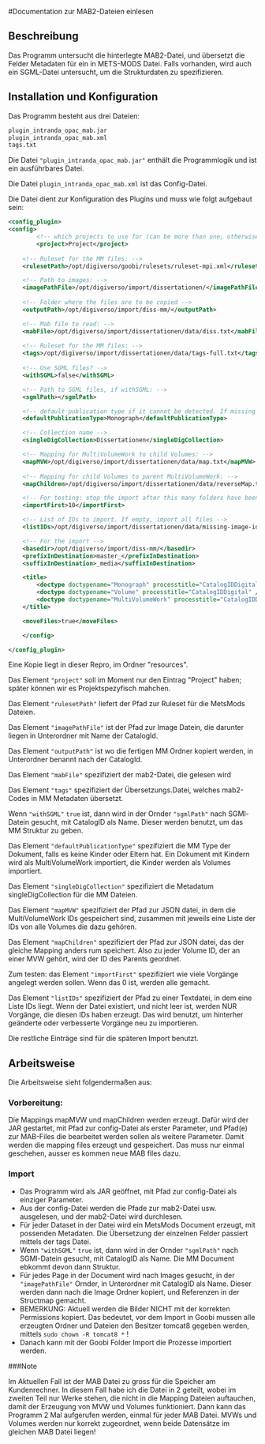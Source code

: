 #Documentation zur MAB2-Dateien einlesen

## Beschreibung

Das Programm untersucht die hinterlegte MAB2-Datei, und übersetzt die Felder Metadaten für ein in METS-MODS Datei. Falls vorhanden, wird auch ein SGML-Datei untersucht, um die Strukturdaten zu spezifizieren.


## Installation und Konfiguration

Das Programm besteht aus drei Dateien:

```bash
plugin_intranda_opac_mab.jar
plugin_intranda_opac_mab.xml
tags.txt
```

Die Datei `"plugin_intranda_opac_mab.jar"` enthält die Programmlogik und ist ein ausführbares Datei.

Die Datei ```plugin_intranda_opac_mab.xml``` ist das Config-Datei.


Die Datei dient zur Konfiguration des Plugins und muss wie folgt aufgebaut sein:

```xml
﻿<config_plugin>
<config>
        <!-- which projects to use for (can be more than one, otherwise use *) -->
        <project>Project</project>
        
    <!-- Ruleset for the MM files: -->
    <rulesetPath>/opt/digiverso/goobi/rulesets/ruleset-mpi.xml</rulesetPath>

    <!-- Path to images: -->
    <imagePathFile>/opt/digiverso/import/dissertationen/</imagePathFile>
    
    <!-- Folder where the files are to be copied -->
    <outputPath>/opt/digiverso/import/diss-mm/</outputPath>

    <!-- Mab file to read: -->
    <mabFile>/opt/digiverso/import/dissertationen/data/diss.txt</mabFile>
    
    <!-- Ruleset for the MM files: -->
    <tags>/opt/digiverso/import/dissertationen/data/tags-full.txt</tags>
    
    <!-- Use SGML files? -->
    <withSGML>false</withSGML>

    <!-- Path to SGML files, if withSGML: -->
    <sgmlPath></sgmlPath>

    <!-- default publication type if it cannot be detected. If missing or empty, no record will be created -->
    <defaultPublicationType>Monograph</defaultPublicationType>

    <!-- Collection name -->
    <singleDigCollection>Dissertationen</singleDigCollection>   

    <!-- Mapping for MultiVolumeWork to child Volumes: -->
    <mapMVW>/opt/digiverso/import/dissertationen/data/map.txt</mapMVW>
    
    <!-- Mapping for child Volumes to parent MultiVolumeWork: -->
    <mapChildren>/opt/digiverso/import/dissertationen/data/reverseMap.txt</mapChildren>

    <!-- For testing: stop the import after this many folders have been created. If 0, then import all.-->
    <importFirst>10</importFirst>

    <!-- List of IDs to import. If empty, import all files -->
    <listIDs>/opt/digiverso/import/dissertationen/data/missing-image-ids.txt</listIDs>

    <!-- For the import -->
    <basedir>/opt/digiverso/import/diss-mm/</basedir>
    <prefixInDestination>master_</prefixInDestination>
    <suffixInDestination>_media</suffixInDestination>

    <title>
        <doctype doctypename="Monograph" processtitle="CatalogIDDigital" />
        <doctype doctypename="Volume" processtitle="CatalogIDDigital" />
        <doctype doctypename="MultiVolumeWork" processtitle="CatalogIDDigital" />
    </title>

    <moveFiles>true</moveFiles>

    </config>

</config_plugin>
```

Eine Kopie liegt in dieser Repro, im Ordner "resources".

Das Element `"project"`
soll im Moment nur den Eintrag "Project" haben; später können wir es Projektspezyfisch mahchen.

Das Element `"rulesetPath"`
liefert der Pfad zur Ruleset für die MetsMods Dateien.

Das Element `"imagePathFile"`
ist der Pfad zur Image Datein, die darunter liegen in Unterordner mit Name der CatalogId. 

Das Element `"outputPath"`
ist wo die fertigen MM Ordner kopiert werden, in Unterordner benannt nach der CatalogId.

Das Element `"mabFile"`
spezifiziert der mab2-Datei, die gelesen wird

Das Element `"tags"`
spezifiziert der Übersetzungs.Datei, welches mab2-Codes in MM Metadaten übersetzt.

Wenn `"withSGML"` `true` ist, dann wird in der Ornder `"sgmlPath"` nach SGMl-Datein gesucht, mit CatalogID als Name. Dieser werden benutzt, um das MM Struktur zu geben.

Das Element `"defaultPublicationType"`
spezifiziert die MM Type der Dokument, falls es keine Kinder oder Eltern hat. Ein Dokument mit Kindern wird als MultiVolumeWork importiert, die Kinder werden als Volumes importiert.

Das Element `"singleDigCollection"`
spezifiziert die Metadatum singleDigCollection für die MM Dateien.

Das Element `"mapMVW"`
spezifiziert der Pfad zur JSON datei, in dem die MultiVolumeWork IDs gespeichert sind, zusammen mit jeweils eine Liste der IDs von alle Volumes die dazu gehören.

Das Element `"mapChildren"`
spezifiziert der Pfad zur JSON datei, das der gleiche Mapping anders rum speichert. Also zu jeder Volume ID, der an einer MVW gehört, wird der ID des Parents geordnet. 

Zum testen: das Element `"importFirst"`
spezifiziert wie viele Vorgänge angelegt werden sollen. Wenn das 0 ist, werden alle gemacht. 

Das Element `"listIDs"`
spezifiziert der Pfad zu einer Textdatei, in dem eine Liste IDs liegt. Wenn der Datei existiert, und nicht leer ist, werden NUR Vorgänge, die diesen IDs haben erzeugt. Das wird benutzt, um hinterher geänderte oder verbesserte Vorgänge neu zu importieren.

Die restliche Einträge sind für die späteren Import benutzt.

## Arbeitsweise

Die Arbeitsweise sieht folgendermaßen aus:

### Vorbereitung:

Die Mappings mapMVW und mapChildren werden erzeugt. Dafür wird der JAR gestartet, mit Pfad zur config-Datei als erster Parameter, und Pfad(e) zur MAB-Files die bearbeitet werden sollen als weitere Parameter. Damit werden die mapping files erzeugt und gespeichert. Das muss nur einmal geschehen, ausser es kommen neue MAB files dazu.

### Import

* Das Programm wird als JAR geöffnet, mit Pfad zur config-Datei als einziger Parameter.
* Aus der config-Datei werden die Pfade zur mab2-Datei usw. ausgelesen, und der mab2-Datei wird durchlesen.
* Für jeder Dataset in der Datei wird ein MetsMods Document erzeugt, mit possenden Metadaten. Die Übersetzung der einzelnen Felder passiert mittels der tags Datei.
* Wenn `"withSGML"` `true` ist, dann wird in der Ornder `"sgmlPath"` nach SGMl-Datein gesucht, mit CatalogID als Name. Die MM Document ebkommt devon dann Struktur.
* Für jedes Page in der Document wird nach Images gesucht, in der `"imagePathFile"` Ornder, in Unterordner mit CatalogID als Name. Dieser werden dann nach die Image Ordner kopiert, und Referenzen in der Structmap gemacht.
* BEMERKUNG: Aktuell werden die Bilder NICHT mit der korrekten Permissions kopiert. Das bedeutet, vor dem Import in Goobi mussen alle erzeugten Ordner und Dateien den Besitzer tomcat8 gegeben werden, mittels `sudo chown -R tomcat8 *` !
* Danach kann mit der Goobi Folder Import die Prozesse importiert werden. 

###Note

Im Aktuellen Fall ist der MAB Datei zu gross für die Speicher am Kundenrechner. In diesem Fall habe ich die Datei in 2 geteilt, wobei im zweiten Teil nur Werke stehen, die nicht in die Mapping Dateien auftauchen, damit der Erzeugung von MVW und Volumes funktioniert. Dann kann das Programm 2 Mal aufgerufen werden, einmal für jeder MAB Datei. MVWs und Volumes werden nur korrekt zugeordnet, wenn beide Datensätze im gleichen MAB Datei liegen!

